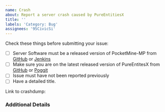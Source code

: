 ```yaml
---
name: Crash
about: Report a server crash caused by PureEntitiesX
title: ''
labels: 'Category: Bug'
assignees: '95CivicSi'
---
```


<!-- Failure to complete the required fields will result in the issue being closed. -->

Check these things before submitting your issue:
- [ ] Server Software must be a released version of PocketMine-MP from [GitHub](https://github.com/pmmp/PocketMine-MP/releases/) or [Jenkins](https://jenkins.pmmp.io/job/PocketMine-MP/)
- [ ] Make sure you are on the latest released version of PureEntitesX from [GitHub](https://github.com/RevivalPMMP/PureEntitiesX/releases/) or [Poggit](https://poggit.io/p/PureEntitiesX)
- [ ] Issue must have not been reported previously
- [ ] Have a detailed title.

<!-- Upload your crash dump here.  Removing any information (like the plugins list) will cause the issue to be closed. -->
Link to crashdump: 

<!-- Optional: Provide details here (e.g. How to cause the crash.)  -->
### Additional Details